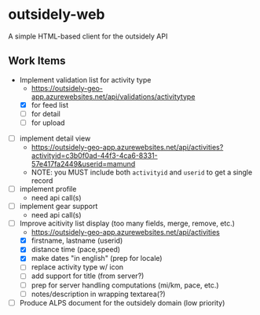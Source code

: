 # outsidely-web

A simple HTML-based client for the outsidely API

## Work Items

 * Implement validation list for activity type
   * https://outsidely-geo-app.azurewebsites.net/api/validations/activitytype
   * [x] for feed list
   * [ ] for detail
   * [ ] for upload
 * [ ] implement detail view 
   * https://outsidely-geo-app.azurewebsites.net/api/activities?activityid=c3b0f0ad-44f3-4ca6-8331-57e417fa2449&userid=mamund 
   * NOTE: you MUST include both `activityid` and `userid` to get a single record
 * [ ] implement profile
   * need api call(s)
 * [ ] implement gear support
   * need api call(s)
 * [ ] Improve acitivity list display (too many fields, merge, remove, etc.)
   * https://outsidely-geo-app.azurewebsites.net/api/activities 
   * [x] firstname, lastname (userid)
   * [x] distance time (pace,speed)
   * [x] make dates "in english" (prep for locale)
   * [ ] replace activity type w/ icon
   * [ ] add support for title (from server?)
   * [ ] prep for server handling computations (mi/km, pace, etc.)
   * [ ] notes/description in wrapping textarea(?)
 * [ ] Produce ALPS document for the outsidely domain (low priority)
